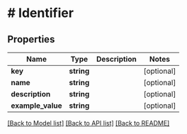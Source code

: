 # # Identifier

## Properties

Name | Type | Description | Notes
------------ | ------------- | ------------- | -------------
**key** | **string** |  | [optional]
**name** | **string** |  | [optional]
**description** | **string** |  | [optional]
**example_value** | **string** |  | [optional]

[[Back to Model list]](../../README.md#models) [[Back to API list]](../../README.md#endpoints) [[Back to README]](../../README.md)
